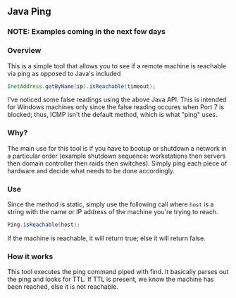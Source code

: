 ## Java Ping

### NOTE: Examples coming in the next few days

### Overview
This is a simple tool that allows you to see if a remote machine is reachable
via ping as opposed to Java's included 
```java
InetAddress.getByName(ip).isReachable(timeout);
```
I've noticed some false readings using the above Java API. This is intended
for Windows machines only since the false reading occures when Port 7 is
blocked; thus, ICMP isn't the default method, which is what "ping" uses.

### Why?
The main use for this tool is if you have to bootup or shutdown a network
in a particular order (example shutdown sequence: workstations then servers then 
domain controller then raids then switches). Simply ping each piece of hardware 
and decide what needs to be done accordingly.

### Use
Since the method is static, simply use the following call where `host` is a string with
the name or IP address of the machine you're trying to reach.
```java
Ping.isReachable(host);
```
If the machine is reachable, it will return true; else it will return false.

### How it works
This tool executes the ping command piped with find. It basically parses out the 
ping and looks for TTL. If TTL is present, we know the machine has been reached, else
it is not reachable.